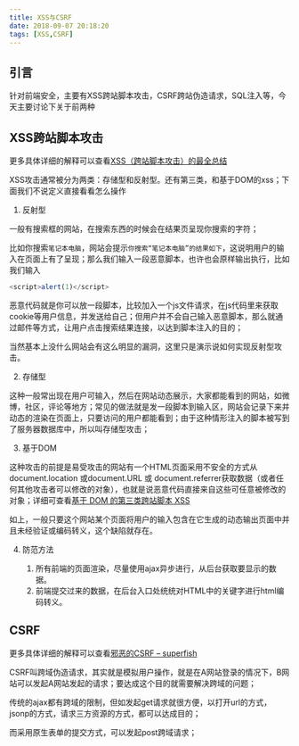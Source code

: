 ```yaml
---
title: XSS与CSRF
date: 2018-09-07 20:18:20
tags: [XSS,CSRF]
---
```


## 引言

针对前端安全，主要有XSS跨站脚本攻击，CSRF跨站伪造请求，SQL注入等，今天主要讨论下关于前两种

## XSS跨站脚本攻击

更多具体详细的解释可以查看[XSS（跨站脚本攻击）的最全总结](https://www.cnblogs.com/aware-why/p/5845202.html)

XSS攻击通常被分为两类：存储型和反射型。还有第三类，和基于DOM的xss；下面我们不说定义直接看看怎么操作

1. 反射型

一般有搜索框的网站，在搜索东西的时候会在结果页呈现你搜索的字符；

比如你搜索`笔记本电脑`，网站会提示`你搜索“笔记本电脑”的结果如下`，这说明用户的输入在页面上有了呈现；那么我们输入一段恶意脚本，也许也会原样输出执行，比如我们输入

```javascript
<script>alert(1)</script>
```
恶意代码就是你可以放一段脚本，比较加入一个js文件请求，在js代码里来获取cookie等用户信息，并发送给自己；但用户并不会自己输入恶意脚本，那么就通过邮件等方式，让用户点击搜索结果连接，以达到脚本注入的目的；

当然基本上没什么网站会有这么明显的漏洞，这里只是演示说如何实现反射型攻击。

2. 存储型

这种一般常出现在用户可输入，然后在网站动态展示，大家都能看到的网站，如微博，社区，评论等地方；常见的做法就是发一段脚本到输入区，网站会记录下来并动态的渲染在页面上，只要访问的用户都能看到；由于这种情形注入的脚本被写到了服务器数据库中，所以叫存储型攻击；

3. 基于DOM

这种攻击的前提是易受攻击的网站有一个HTML页面采用不安全的方式从document.location 或document.URL 或 document.referrer获取数据（或者任何其他攻击者可以修改的对象），也就是说恶意代码直接来自这些可任意被修改的对象；详细可查看[基于 DOM 的第三类跨站脚本 XSS](https://www.oschina.net/translate/dom-based-xss-of-third-kind)

如上，一般只要这个网站某个页面将用户的输入包含在它生成的动态输出页面中并且未经验证或编码转义，这个缺陷就存在。

4. 防范方法

    1. 所有前端的页面渲染，尽量使用ajax异步进行，从后台获取要显示的数据。
    2. 前端提交过来的数据，在后台入口处统统对HTML中的关键字进行html编码转义。

## CSRF

更多具体详细的解释可以查看[邪恶的CSRF – superfish](http://www.vuln.cn/7134)

CSRF叫跨域伪造请求，其实就是模拟用户操作，就是在A网站登录的情况下，B网站可以发起A网站发起的请求；要达成这个目的就需要解决跨域的问题；  

传统的ajax都有跨域的限制，但如发起get请求就很方便，以打开url的方式，jsonp的方式，请求三方资源的方式，都可以达成目的；

而采用原生表单的提交方式，可以发起post跨域请求；
